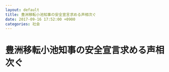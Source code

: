 ```yaml
---
layout: default
title: 豊洲移転小池知事の安全宣言求める声相次ぐ
date: 2017-09-16 17:52:00 +0900
categories: 社会
---
```


# 豊洲移転小池知事の安全宣言求める声相次ぐ

